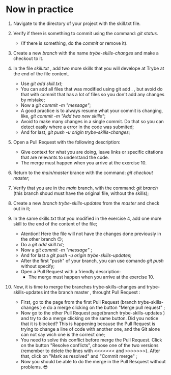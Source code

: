 # Now in practice

1.  Navigate to the directory of your project with the skill.txt file.

2.  Verify if there is something to commit using the command: *git status*.

    - (If there is something, do the *commit* or remove it).
3.  Create a new *branch* with the name *trybe-skills-changes* and make a checkout to it.

4.  In the file *skill.txt* , add two more skills that you will develope at Trybe at the end of the file content.

    - Use *git add skill.txt*;
    - You can add all files that was modified using git add . , but avoid do that with commit that has a lot of files so you don't add any changes by mistake;
    - Now a *git commit -m "message"*;
    - A good practice is to always resume what your commit is changing, like, *git commit -m "Add two new skills"*;
    - Avoid to make many changes in a single commit. Do that so you can detect easily where a error in the code was submited;
    - And for last, *git push -u origin trybe-skills-changes*;
     

5.  Open a Pull Request with the following description:

    - Give context for what you are doing, leave links or specific citations that are relevants to understand the code.
    - The merge must happen when you arrive at the exercise 10.
    
    
6.  Return to the *main/master* brance with the command: *git checkout master*;

7.  Verify that you are in the *main* branch, with the command: *git branch* (this branch shoud must have the original file, without the skills);

8.  Create a new *branch trybe-skills-updates* from the *master* and check out in it;

9.  In the same skills.txt that you modified in the exercise 4, add one more skill to the end of the content of the file;

    - Atention! Here the file will not have the changes done previously in the other branch 😉;
    - Do a *git add skill.txt*;
    - Now a *git commit -m "message"* ;
    - And for last a *git push -u origin trybe-skills-updates*;
    - After the first "push" of your branch, you can use comando *git push* without specify;
    - Open a Pull Request with a friendly description:
      - The merge must happen when you arrive at the exercise 10.
      

10. Now, it is time to merge the branches trybe-skills-changes and trybe-skills-updates int the branch master , throught Pull Request :

    - First, go to the page from the first Pull Request (branch trybe-skills-changes ) e do a merge clicking on the button "Merge pull request" ;
    - Now go to the other Pull Request page(branch trybe-skills-updates ) and try to do a merge clicking on the same button. Did you notice that it is blocked? This is happening because the Pull Request is trying to change a line of code with another one, and the Git alone can not say wich one is the correct one;
    - You need to solve this conflict before merge the Pull Request. Click on the button "Resolve conflicts", choose one of the two versions (remember to delete the lines with <<<<<<< and >>>>>>>). After that, click on "Mark as resolved" and "Commit merge" ;
    - Now you should be able to do the merge in the Pull Resquest without problems. 😎
